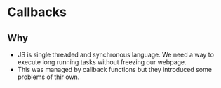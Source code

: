 # Callbacks


## Why

- JS is single threaded and synchronous language. We need a way to execute long running tasks without freezing our webpage.
- This was managed by callback functions but they introduced some problems of thir own.
